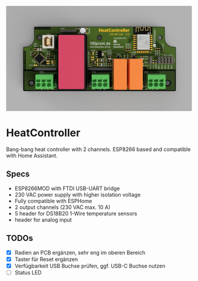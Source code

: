 ![CAD rendering HeatController PCB](docu/espheatcontroller_pcb_redering03.png)

# HeatController
Bang-bang heat controller with 2 channels. ESP8266 based and compatible with Home Assistant.

## Specs
- ESP8266MOD with FTDI USB-UART bridge
- 230 VAC power supply with higher isolation voltage
- Fully compatible with ESPHome
- 2 output channels (230 VAC max. 10 A)
- 5 header for DS18B20 1-Wire temperature sensors
- header for analog input

## TODOs
- [x] Radien an PCB ergänzen, sehr eng im oberen Bereich
- [x] Taster für Reset ergänzen
- [x] Verfügbarkeit USB Buchse prüfen, ggf. USB-C Buchse nutzen
- [ ] Status LED
